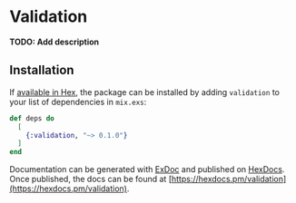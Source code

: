 # Validation

**TODO: Add description**

## Installation

If [available in Hex](https://hex.pm/docs/publish), the package can be installed
by adding `validation` to your list of dependencies in `mix.exs`:

```elixir
def deps do
  [
    {:validation, "~> 0.1.0"}
  ]
end
```

Documentation can be generated with [ExDoc](https://github.com/elixir-lang/ex_doc)
and published on [HexDocs](https://hexdocs.pm). Once published, the docs can
be found at [https://hexdocs.pm/validation](https://hexdocs.pm/validation).

